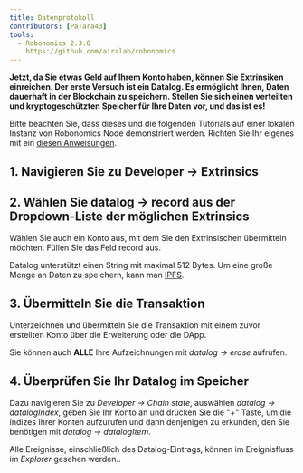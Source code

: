 ```yaml
---
title: Datenprotokoll
contributors: [PaTara43]
tools:   
  - Robonomics 2.3.0
    https://github.com/airalab/robonomics
---
```


**Jetzt, da Sie etwas Geld auf Ihrem Konto haben, können Sie Extrinsiken einreichen. Der erste Versuch ist ein Datalog. Es ermöglicht Ihnen, Daten dauerhaft in der Blockchain zu speichern. Stellen Sie sich einen verteilten und kryptogeschützten Speicher für Ihre Daten vor, und das ist es!**

<robo-wiki-note type="warning" title="Dev Node">

Bitte beachten Sie, dass dieses und die folgenden Tutorials auf einer lokalen Instanz von Robonomics Node demonstriert werden. Richten Sie Ihr eigenes mit ein [diesen Anweisungen](/docs/run-dev-node).

</robo-wiki-note>

## 1. Navigieren Sie zu  Developer -> Extrinsics

<robo-wiki-picture src="datalog/extrinsics.jpg" />

## 2. Wählen Sie datalog -> record aus der Dropdown-Liste der möglichen Extrinsics

Wählen Sie auch ein Konto aus, mit dem Sie den Extrinsischen übermitteln möchten. Füllen Sie das Feld record aus.

<robo-wiki-picture src="datalog/record.jpg" />

<robo-wiki-note type="note" title="Large amount of data">

  Datalog unterstützt einen String mit maximal 512 Bytes. Um eine große Menge an Daten zu speichern, kann man [IPFS](https://ipfs.tech/).

</robo-wiki-note>

## 3. Übermitteln Sie die Transaktion

Unterzeichnen und übermitteln Sie die Transaktion mit einem zuvor erstellten Konto über die Erweiterung oder die DApp.

<robo-wiki-picture src="datalog/submit.jpg" />

<robo-wiki-note type="note" title="Erase">

  Sie können auch **ALLE** Ihre Aufzeichnungen mit *datalog -> erase* aufrufen.

</robo-wiki-note>

## 4. Überprüfen Sie Ihr Datalog im Speicher

Dazu navigieren Sie zu *Developer -> Chain state*, auswählen *datalog -> datalogIndex*, geben Sie Ihr Konto an und drücken Sie die 
"+" Taste, um die Indizes Ihrer Konten aufzurufen und dann denjenigen zu erkunden, den Sie benötigen mit *datalog -> datalogItem*.

<robo-wiki-picture src="datalog/item.jpg" />

<robo-wiki-note type="note" title="Erkundenr">

  Alle Ereignisse, einschließlich des Datalog-Eintrags, können im Ereignisfluss im *Explorer* gesehen werden..

</robo-wiki-note>